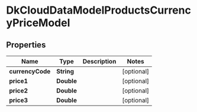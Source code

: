 
# DkCloudDataModelProductsCurrencyPriceModel

## Properties
Name | Type | Description | Notes
------------ | ------------- | ------------- | -------------
**currencyCode** | **String** |  |  [optional]
**price1** | **Double** |  |  [optional]
**price2** | **Double** |  |  [optional]
**price3** | **Double** |  |  [optional]



